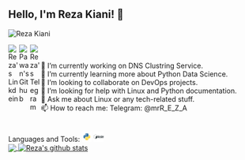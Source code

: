 ## Hello, I'm Reza Kiani! 👋
<p align="left"> <img src="https://komarev.com/ghpvc/?username=reza-kiani&label=Views&color=blue&style=plastic" alt="Reza Kiani" /> </p>

</a>
<a href="https://www.linkedin.com/in/reza-kiani-b8301922b">
  <img align="left" alt="Reza's Linkdein" width="22px" src="https://cdn.jsdelivr.net/npm/simple-icons@v3/icons/linkedin.svg" />
</a>

<a href="https://github.com/reza-kiani">
  <img align="left" alt="Pawan's Github" width="22px" src="https://cdn.jsdelivr.net/npm/simple-icons@v3/icons/github.svg" />
</a>

<a href="https://t.me/mrR_E_Z_A">
  <img align="left" alt="Reza's Telegram" width="22px" src="https://cdn.jsdelivr.net/npm/simple-icons@v3/icons/telegram.svg" />
</a>

<br/>
<br/>
🔭 I’m currently working on DNS Clustring Service.<br/>
🌱 I’m currently learning more about Python Data Science.<br/>
👯 I’m looking to collaborate on DevOps projects.<br/>
🤔 I’m looking for help with Linux and Python documentation.<br/>
💬 Ask me about Linux or any tech-related stuff.<br/>
📫 How to reach me: Telegram: @mrR_E_Z_A<br/>
<br/>
<br/>
Languages and Tools:
<code><img height="20" src="https://raw.githubusercontent.com/github/explore/80688e429a7d4ef2fca1e82350fe8e3517d3494d/topics/python/python.png"></code>
<code><img height="20" src="https://raw.githubusercontent.com/github/explore/80688e429a7d4ef2fca1e82350fe8e3517d3494d/topics/bash/bash.png"></code>
<br/>
<a href="https://github.com/reza-kiani">
  <img align="center" src="https://github-readme-stats.vercel.app/api/top-langs/?username=reza-kiani&theme=dark&hide_langs_below=1" />
</a>
<a href="https://github.com/reza-kiani">
 <img align="center" src="https://github-readme-stats.vercel.app/api?username=reza-kiani&show_icons=true&theme=dark&line_height=27" alt="Reza's github stats"/>
</a>

